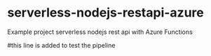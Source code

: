 # serverless-nodejs-restapi-azure
Example project serverless nodejs rest api with Azure Functions

#this line is added to test the pipeline
